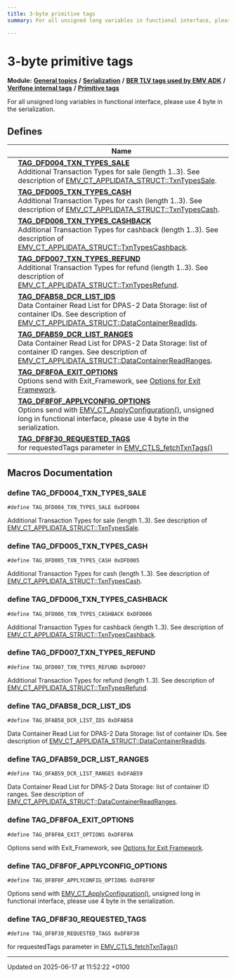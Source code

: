 ```yaml
---
title: 3-byte primitive tags
summary: For all unsigned long variables in functional interface, please use 4 byte in the serialization. 

---
```


# 3-byte primitive tags

**Module:** **[General topics](group___a_d_k___g_e_n_e_r_a_l.md)** **/** **[Serialization](group___a_d_k___s_e_r_i_a_l_i_z_a_t_i_o_n.md)** **/** **[BER TLV tags used by EMV ADK](group___e_m_v___t_a_g_s.md)** **/** **[Verifone internal tags](group___v_e_r_i___t_a_g_s.md)** **/** **[Primitive tags](group___v_e_r_i___p_r_i_m___t_a_g_s.md)**

For all unsigned long variables in functional interface, please use 4 byte in the serialization. 

## Defines

|                | Name           |
| -------------- | -------------- |
|  | **[TAG_DFD004_TXN_TYPES_SALE](group___v_e_r_i___p_r_i_m___t_a_g_s__3_b_y_t_e.md#define-tag-dfd004-txn-types-sale)** <br>Additional Transaction Types for sale (length 1..3). See description of [EMV_CT_APPLIDATA_STRUCT::TxnTypesSale](struct_e_m_v___c_t___a_p_p_l_i_d_a_t_a___s_t_r_u_c_t.md#variable-txntypessale).  |
|  | **[TAG_DFD005_TXN_TYPES_CASH](group___v_e_r_i___p_r_i_m___t_a_g_s__3_b_y_t_e.md#define-tag-dfd005-txn-types-cash)** <br>Additional Transaction Types for cash (length 1..3). See description of [EMV_CT_APPLIDATA_STRUCT::TxnTypesCash](struct_e_m_v___c_t___a_p_p_l_i_d_a_t_a___s_t_r_u_c_t.md#variable-txntypescash).  |
|  | **[TAG_DFD006_TXN_TYPES_CASHBACK](group___v_e_r_i___p_r_i_m___t_a_g_s__3_b_y_t_e.md#define-tag-dfd006-txn-types-cashback)** <br>Additional Transaction Types for cashback (length 1..3). See description of [EMV_CT_APPLIDATA_STRUCT::TxnTypesCashback](struct_e_m_v___c_t___a_p_p_l_i_d_a_t_a___s_t_r_u_c_t.md#variable-txntypescashback).  |
|  | **[TAG_DFD007_TXN_TYPES_REFUND](group___v_e_r_i___p_r_i_m___t_a_g_s__3_b_y_t_e.md#define-tag-dfd007-txn-types-refund)** <br>Additional Transaction Types for refund (length 1..3). See description of [EMV_CT_APPLIDATA_STRUCT::TxnTypesRefund](struct_e_m_v___c_t___a_p_p_l_i_d_a_t_a___s_t_r_u_c_t.md#variable-txntypesrefund).  |
|  | **[TAG_DFAB58_DCR_LIST_IDS](group___v_e_r_i___p_r_i_m___t_a_g_s__3_b_y_t_e.md#define-tag-dfab58-dcr-list-ids)** <br>Data Container Read List for DPAS-2 Data Storage: list of container IDs. See description of [EMV_CT_APPLIDATA_STRUCT::DataContainerReadIds](struct_e_m_v___c_t___a_p_p_l_i_d_a_t_a___s_t_r_u_c_t.md#variable-datacontainerreadids).  |
|  | **[TAG_DFAB59_DCR_LIST_RANGES](group___v_e_r_i___p_r_i_m___t_a_g_s__3_b_y_t_e.md#define-tag-dfab59-dcr-list-ranges)** <br>Data Container Read List for DPAS-2 Data Storage: list of container ID ranges. See description of [EMV_CT_APPLIDATA_STRUCT::DataContainerReadRanges](struct_e_m_v___c_t___a_p_p_l_i_d_a_t_a___s_t_r_u_c_t.md#variable-datacontainerreadranges).  |
|  | **[TAG_DF8F0A_EXIT_OPTIONS](group___v_e_r_i___p_r_i_m___t_a_g_s__3_b_y_t_e.md#define-tag-df8f0a-exit-options)** <br>Options send with Exit_Framework, see [Options for Exit Framework]().  |
|  | **[TAG_DF8F0F_APPLYCONFIG_OPTIONS](group___v_e_r_i___p_r_i_m___t_a_g_s__3_b_y_t_e.md#define-tag-df8f0f-applyconfig-options)** <br>Options send with [EMV_CT_ApplyConfiguration()](), unsigned long in functional interface, please use 4 byte in the serialization.  |
|  | **[TAG_DF8F30_REQUESTED_TAGS](group___v_e_r_i___p_r_i_m___t_a_g_s__3_b_y_t_e.md#define-tag-df8f30-requested-tags)** <br>for requestedTags parameter in [EMV_CTLS_fetchTxnTags()]() |




## Macros Documentation

### define TAG_DFD004_TXN_TYPES_SALE

```
#define TAG_DFD004_TXN_TYPES_SALE 0xDFD004
```

Additional Transaction Types for sale (length 1..3). See description of [EMV_CT_APPLIDATA_STRUCT::TxnTypesSale](struct_e_m_v___c_t___a_p_p_l_i_d_a_t_a___s_t_r_u_c_t.md#variable-txntypessale). 

### define TAG_DFD005_TXN_TYPES_CASH

```
#define TAG_DFD005_TXN_TYPES_CASH 0xDFD005
```

Additional Transaction Types for cash (length 1..3). See description of [EMV_CT_APPLIDATA_STRUCT::TxnTypesCash](struct_e_m_v___c_t___a_p_p_l_i_d_a_t_a___s_t_r_u_c_t.md#variable-txntypescash). 

### define TAG_DFD006_TXN_TYPES_CASHBACK

```
#define TAG_DFD006_TXN_TYPES_CASHBACK 0xDFD006
```

Additional Transaction Types for cashback (length 1..3). See description of [EMV_CT_APPLIDATA_STRUCT::TxnTypesCashback](struct_e_m_v___c_t___a_p_p_l_i_d_a_t_a___s_t_r_u_c_t.md#variable-txntypescashback). 

### define TAG_DFD007_TXN_TYPES_REFUND

```
#define TAG_DFD007_TXN_TYPES_REFUND 0xDFD007
```

Additional Transaction Types for refund (length 1..3). See description of [EMV_CT_APPLIDATA_STRUCT::TxnTypesRefund](struct_e_m_v___c_t___a_p_p_l_i_d_a_t_a___s_t_r_u_c_t.md#variable-txntypesrefund). 

### define TAG_DFAB58_DCR_LIST_IDS

```
#define TAG_DFAB58_DCR_LIST_IDS 0xDFAB58
```

Data Container Read List for DPAS-2 Data Storage: list of container IDs. See description of [EMV_CT_APPLIDATA_STRUCT::DataContainerReadIds](struct_e_m_v___c_t___a_p_p_l_i_d_a_t_a___s_t_r_u_c_t.md#variable-datacontainerreadids). 

### define TAG_DFAB59_DCR_LIST_RANGES

```
#define TAG_DFAB59_DCR_LIST_RANGES 0xDFAB59
```

Data Container Read List for DPAS-2 Data Storage: list of container ID ranges. See description of [EMV_CT_APPLIDATA_STRUCT::DataContainerReadRanges](struct_e_m_v___c_t___a_p_p_l_i_d_a_t_a___s_t_r_u_c_t.md#variable-datacontainerreadranges). 

### define TAG_DF8F0A_EXIT_OPTIONS

```
#define TAG_DF8F0A_EXIT_OPTIONS 0xDF8F0A
```

Options send with Exit_Framework, see [Options for Exit Framework](). 

### define TAG_DF8F0F_APPLYCONFIG_OPTIONS

```
#define TAG_DF8F0F_APPLYCONFIG_OPTIONS 0xDF8F0F
```

Options send with [EMV_CT_ApplyConfiguration()](), unsigned long in functional interface, please use 4 byte in the serialization. 

### define TAG_DF8F30_REQUESTED_TAGS

```
#define TAG_DF8F30_REQUESTED_TAGS 0xDF8F30
```

for requestedTags parameter in [EMV_CTLS_fetchTxnTags()]()



-------------------------------

Updated on 2025-06-17 at 11:52:22 +0100